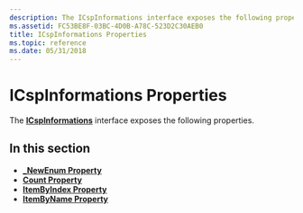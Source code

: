 ```yaml
---
description: The ICspInformations interface exposes the following properties.
ms.assetid: FC53BE8F-03BC-4D0B-A78C-523D2C30AEB0
title: ICspInformations Properties
ms.topic: reference
ms.date: 05/31/2018
---
```


# ICspInformations Properties

The [**ICspInformations**](/windows/desktop/api/CertEnroll/nn-certenroll-icspinformations) interface exposes the following properties.

## In this section

-   [**\_NewEnum Property**](/windows/desktop/api/CertEnroll/nf-certenroll-icspinformations-get__newenum)
-   [**Count Property**](/windows/desktop/api/CertEnroll/nf-certenroll-icspinformations-get_count)
-   [**ItemByIndex Property**](/windows/desktop/api/CertEnroll/nf-certenroll-icspinformations-get_itembyindex)
-   [**ItemByName Property**](/windows/desktop/api/CertEnroll/nf-certenroll-icspinformations-get_itembyname)

 

 




